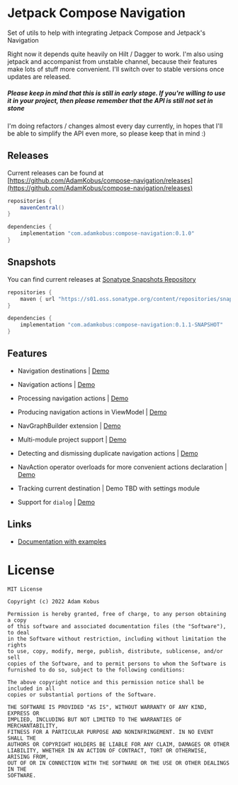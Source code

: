 # Jetpack Compose Navigation

Set of utils to help with integrating Jetpack Compose and Jetpack's Navigation

Right now it depends quite heavily on Hilt / Dagger to work. 
I'm also using jetpack and accompanist from unstable channel, because their features make lots of stuff more convenient.
I'll switch over to stable versions once updates are released.

##### Please keep in mind that this is still in early stage. If you're willing to use it in your project, then please remember that the API is still not set in stone

I'm doing refactors / changes almost every day currently, in hopes that I'll be able to simplify the API even more, so please keep that in mind :)

## Releases

Current releases can be found at [https://github.com/AdamKobus/compose-navigation/releases](https://github.com/AdamKobus/compose-navigation/releases)

```groovy
repositories {
    mavenCentral()
}

dependencies {
    implementation "com.adamkobus:compose-navigation:0.1.0"
}
```

## Snapshots

You can find current releases at [Sonatype Snapshots Repository]("https://s01.oss.sonatype.org/content/repositories/snapshots/com/adamkobus/compose-navigation/")

```groovy
repositories {
    maven { url "https://s01.oss.sonatype.org/content/repositories/snapshots/" }
}

dependencies {
    implementation "com.adamkobus:compose-navigation:0.1.1-SNAPSHOT"
}
```

## Features

- Navigation destinations | [Demo](demo/src/main/java/com/adamkobus/compose/navigation/demo/nav/AppGraph.kt) 

- Navigation actions | [Demo](demo/src/main/java/com/adamkobus/compose/navigation/demo/nav/Actions.kt)
  
- Processing navigation actions | [Demo](demo/src/main/java/com/adamkobus/compose/navigation/demo/nav/Actions.kt)
  
- Producing navigation actions in ViewModel | [Demo](demo/src/main/java/com/adamkobus/compose/navigation/demo/ui/welcome/WelcomeScreenVM.kt)

- NavGraphBuilder extension | [Demo](demo/src/main/java/com/adamkobus/compose/navigation/demo/nav/AppGraph.kt)

- Multi-module project support | [Demo](demo-settings/src/main/java/com/adamkobus/compose/navigation/demo/settings/nav/SettingsGraph.kt)

- Detecting and dismissing duplicate navigation actions | [Demo](demo/src/main/java/com/adamkobus/compose/navigation/demo/nav/AppNavActionVerifier.kt)

- NavAction operator overloads for more convenient actions declaration | [Demo](demo/src/main/java/com/adamkobus/compose/navigation/demo/nav/Actions.kt)

- Tracking current destination | Demo TBD with settings module

- Support for `dialog` | [Demo](demo/src/main/java/com/adamkobus/compose/navigation/demo/nav/AppGraph.kt)

## Links

- [Documentation with examples](https://github.com/AdamKobus/compose-navigation/wiki/Compose-Navigation-Documentation)

# License

```text
MIT License

Copyright (c) 2022 Adam Kobus

Permission is hereby granted, free of charge, to any person obtaining a copy
of this software and associated documentation files (the "Software"), to deal
in the Software without restriction, including without limitation the rights
to use, copy, modify, merge, publish, distribute, sublicense, and/or sell
copies of the Software, and to permit persons to whom the Software is
furnished to do so, subject to the following conditions:

The above copyright notice and this permission notice shall be included in all
copies or substantial portions of the Software.

THE SOFTWARE IS PROVIDED "AS IS", WITHOUT WARRANTY OF ANY KIND, EXPRESS OR
IMPLIED, INCLUDING BUT NOT LIMITED TO THE WARRANTIES OF MERCHANTABILITY,
FITNESS FOR A PARTICULAR PURPOSE AND NONINFRINGEMENT. IN NO EVENT SHALL THE
AUTHORS OR COPYRIGHT HOLDERS BE LIABLE FOR ANY CLAIM, DAMAGES OR OTHER
LIABILITY, WHETHER IN AN ACTION OF CONTRACT, TORT OR OTHERWISE, ARISING FROM,
OUT OF OR IN CONNECTION WITH THE SOFTWARE OR THE USE OR OTHER DEALINGS IN THE
SOFTWARE.
```
